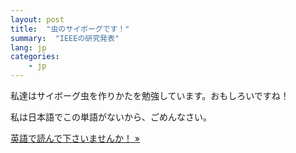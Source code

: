 ```yaml
---
layout: post
title:  "虫のサイボーグです！"
summary:  "IEEEの研究発表"
lang: jp
categories:
    - jp
---
```


私達はサイボーグ虫を作りかたを勉強しています。おもしろいですね！

私は日本語でこの単語がないから、ごめんなさい。

<a href="http://ieeexplore.ieee.org/stamp/stamp.jsp?tp=&arnumber=6943923&isnumber=6943513" role="button" class="btn btn-primary btn-lg">
  英語で読んで下さいませんか！  &raquo;
</a>


